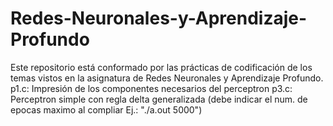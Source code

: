 # Redes-Neuronales-y-Aprendizaje-Profundo
Este repositorio está conformado por las prácticas de codificación de los temas vistos en la asignatura de Redes Neuronales y Aprendizaje Profundo.
	p1.c: Impresión de los componentes necesarios del perceptron
	p3.c: Perceptron simple con regla delta generalizada (debe indicar el num. de epocas maximo al compliar Ej.: "./a.out 5000")

